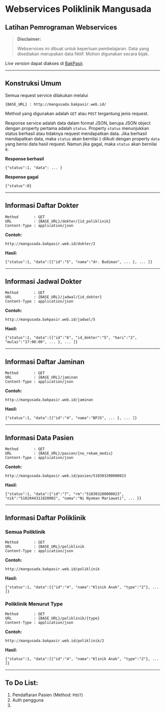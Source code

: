 # Webservices Poliklinik Mangusada
## Latihan Pemrograman Webservices

> **Disclaimer:**
>
> Webservices ini dibuat untuk keperluan pembelajaran. Data yang disediakan merupakan data fiktif. Mohon digunakan secara bijak.

*Live version* dapat diakses di [BakPasir](https://mangusada.bakpasir.web.id).

---

## Konstruksi Umum

Semua request service dilakukan melalui

```
{BASE_URL} : http://mangusada.bakpasir.web.id/
```

Method yang digunakan adalah `GET` atau `POST` tergantung jenis request.

Response service adalah data dalam format JSON, berupa JSON object dengan property pertama adalah `status`. Property `status` menunjukkan status berhasil atau tidaknya request mendapatkan data. Jika berhasil mendapatkan data, maka `status` akan bernilai `1` diikuti dengan property `data` yang berisi data hasil request. Namun jika gagal, maka `status` akan bernilai `0`.

**Response berhasil**

```
{"status":1, "data": ... }
```

**Response gagal**

```
{"status":0}
```

---

## Informasi Daftar Dokter

```
Method       : GET
URL          : {BASE_URL}/dokter/{id_poliklinik}
Content-Type : application/json
```

**Contoh:**

```
http://mangusada.bakpasir.web.id/dokter/2
```

**Hasil:**

```
{"status":1, "data":[{"id":"5", "nama":"dr. Budiman", ... }, ... ]}
```

---

## Informasi Jadwal Dokter

```
Method       : GET
URL          : {BASE_URL}/jadwal/{id_dokter}
Content-Type : application/json
```

**Contoh:**

```
http://mangusada.bakpasir.web.id/jadwal/5
```

**Hasil:**

```
{"status":1, "data":[{"id":"6", "id_dokter":"5", "hari":"2", "mulai":"17:00:00", ... }, ... ]}
```

---

## Informasi Daftar Jaminan

```
Method       : GET
URL          : {BASE_URL}/jaminan
Content-Type : application/json
```

**Contoh:**

```
http://mangusada.bakpasir.web.id/jaminan
```

**Hasil:**

```
{"status":1, "data":[{"id":"4", "nama":"BPJS", ... }, ... ]}
```

---

## Informasi Data Pasien

```
Method       : GET
URL          : {BASE_URL}/pasien/{no_rekam_medis}
Content-Type : application/json
```

**Contoh:**

```
http://mangusada.bakpasir.web.id/pasien/510303200000023
```

**Hasil:**

```
{"status":1, "data":{"id":"7", "rm":"510303200000023", "nik":"5102044311820002", "nama":"Ni Nyoman Mariawati", ... }}
```

---

## Informasi Daftar Poliklinik

### Semua Poliklinik

```
Method       : GET
URL          : {BASE_URL}/poliklinik
Content-Type : application/json
```

**Contoh:**

```
http://mangusada.bakpasir.web.id/poliklinik
```

**Hasil:**

```
{"status":1, "data":[{"id":"4", "nama":"Klinik Anak", "type":"2"}, ... ]}
```

### Poliklinik Menurut Type

```
Method       : GET
URL          : {BASE_URL}/poliklinik/{type}
Content-Type : application/json
```

**Contoh:**

```
http://mangusada.bakpasir.web.id/poliklinik/2
```

**Hasil:**

```
{"status":1, "data":[{"id":"4", "nama":"Klinik Anak", "type":"2"}, ... ]}
```

---

## To Do List:
1. Pendaftaran Pasien (Method: `POST`)
2. Auth pengguna
3. 
